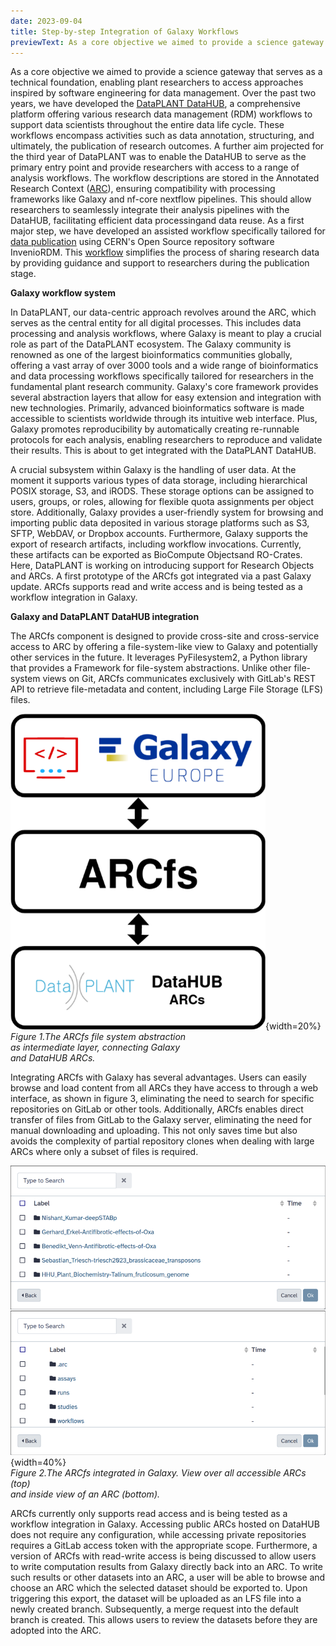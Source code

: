```yaml
---
date: 2023-09-04
title: Step-by-step Integration of Galaxy Workflows 
previewText: As a core objective we aimed to provide a science gateway that serves as a technical foundation, enabling plant researchers to access approaches inspired by software engineering for data management. Over the past two years, we have developed the DataPLANT DataHUB, a comprehensive platform offering various research data management (RDM) workflows to support data scientists throughout the entire data life cycle. These workflows encompass activities such as data annotation, structuring, and ultimately, the publication of research outcomes...
---
```


As a core objective we aimed to provide a science gateway that serves as a technical foundation, enabling plant researchers to access approaches inspired by software engineering for data management. Over the past two years, we have developed the [DataPLANT DataHUB](https://git.nfdi4plants.org/explore), a comprehensive platform offering various research data management (RDM) workflows to support data scientists throughout the entire data life cycle. These workflows encompass activities such as data annotation, structuring, and ultimately, the publication of research outcomes. A further aim projected for the third year of DataPLANT was to enable the DataHUB to serve as the primary entry point and provide researchers with access to a range of analysis workflows. The workflow descriptions are stored in the Annotated Research Context ([ARC](https://nfdi4plants.org/nfdi4plants.knowledgebase/docs/implementation/AnnotatedResearchContext.html)), ensuring compatibility with processing frameworks like Galaxy and nf-core nextflow pipelines. This should allow researchers to seamlessly integrate their analysis pipelines with the DataHUB, facilitating efficient data processingand data reuse. As a first major step, we have developed an assisted workflow specifically tailored for [data publication](https://archive.nfdi4plants.org/communities/dataplant?q=&l=list&p=1&s=10&sort=newest) using CERN's Open Source repository software InvenioRDM. This [workflow]((https://nfdi4plants.org/content/news/2023-06-16-dataplant-participated-in-the-15th-international-workshop-on-science-gateways.html)) simplifies the process of sharing research data by providing guidance and support to researchers during the publication stage.    

**Galaxy workflow system**   

In DataPLANT, our data-centric approach revolves around the ARC, which serves as the central entity for all digital processes. This includes data processing and analysis workflows, where Galaxy is meant to play a crucial role as part of the DataPLANT ecosystem. The Galaxy community is renowned as one of the largest bioinformatics communities globally, offering a vast array of over 3000 tools and a wide range of bioinformatics and data processing workflows specifically tailored for researchers in the fundamental plant research community. Galaxy's core framework provides several abstraction layers that allow for easy extension and integration with new technologies. Primarily, advanced bioinformatics software is made accessible to scientists worldwide through its intuitive web interface. Plus, Galaxy promotes reproducibility by automatically creating re-runnable protocols for each analysis, enabling researchers to reproduce and validate their results. This is about to get integrated with the DataPLANT DataHUB.     

A crucial subsystem within Galaxy is the handling of user data. At the moment it supports various types of data storage, including hierarchical POSIX storage, S3, and iRODS. These storage options can be assigned to users, groups, or roles, allowing for flexible quota assignments per object store. Additionally, Galaxy provides a user-friendly system for browsing and importing public data deposited in various storage platforms such as S3, SFTP, WebDAV, or Dropbox accounts. Furthermore, Galaxy supports the export of research artifacts, including workflow invocations. Currently, these artifacts can be exported as BioCompute Objectsand RO-Crates. Here, DataPLANT is working on introducing support for Research Objects and ARCs. A first prototype of the ARCfs got integrated via a past Galaxy update. ARCfs supports read and write access and is being tested as a workflow integration in Galaxy.

**Galaxy and DataPLANT DataHUB integration**   

The ARCfs component is designed to provide cross-site and cross-service access to ARC by offering a file-system-like view to Galaxy and potentially other services in the future. It leverages PyFilesystem2, a Python library that provides a Framework for file-system abstractions. Unlike other file-system views on Git, ARCfs communicates exclusively with GitLab's REST API to retrieve file-metadata and content, including Large File Storage (LFS) files.  

![ARCfs](/src/assets/images/news/ARCfs-1.png){width=20%}   
*Figure 1.The ARCfs file system abstraction    
as intermediate layer, connecting Galaxy    
and DataHUB ARCs.*

Integrating ARCfs with Galaxy has several advantages. Users can easily browse and load content from all ARCs they have access to through a web interface, as shown in figure 3, eliminating the need to search for specific repositories on GitLab or other tools. Additionally, ARCfs enables direct transfer of files from GitLab to the Galaxy server, eliminating the need for manual downloading and uploading. This not only saves time but also avoids the complexity of partial repository clones when dealing with large ARCs where only a subset of files is required.  

![ARCfs](/src/assets/images/news/ARCfs-2.png){width=40%}   
*Figure 2.The ARCfs integrated in Galaxy. View over all accessible ARCs (top)    
and inside view of an ARC (bottom).*

ARCfs currently only supports read access and is being tested as a workflow integration in Galaxy. Accessing public ARCs hosted on DataHUB does not require any configuration, while accessing private repositories requires a GitLab access token with the appropriate scope. Furthermore, a version of ARCfs with read-write access is being discussed to allow users to write computation results from Galaxy directly back into an ARC. To write such results or other datasets into an ARC, a user will be able to browse and choose an ARC which the selected dataset should be exported to. Upon triggering this export, the dataset will be uploaded as an LFS file into a newly created branch. Subsequently, a merge request into the default branch is created. This allows users to review the datasets before they are adopted into the ARC.

